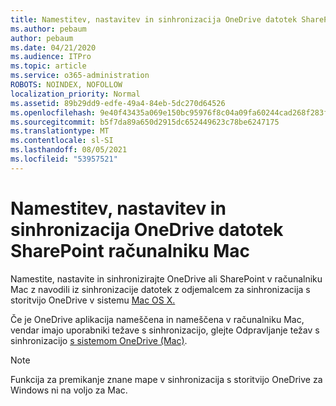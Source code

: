 ```yaml
---
title: Namestitev, nastavitev in sinhronizacija OneDrive datotek SharePoint računalniku Mac
ms.author: pebaum
author: pebaum
ms.date: 04/21/2020
ms.audience: ITPro
ms.topic: article
ms.service: o365-administration
ROBOTS: NOINDEX, NOFOLLOW
localization_priority: Normal
ms.assetid: 89b29dd9-edfe-49a4-84eb-5dc270d64526
ms.openlocfilehash: 9e40f43435a069e150bc95976f8c04a09fa60244cad268f283f326c1df363704
ms.sourcegitcommit: b5f7da89a650d2915dc652449623c78be6247175
ms.translationtype: MT
ms.contentlocale: sl-SI
ms.lasthandoff: 08/05/2021
ms.locfileid: "53957521"
---
```

# <a name="install-setup-and-sync-onedrive-or-sharepoint-files-on-mac"></a>Namestitev, nastavitev in sinhronizacija OneDrive datotek SharePoint računalniku Mac 

Namestite, nastavite in sinhronizirajte OneDrive ali SharePoint v računalniku Mac z navodili iz sinhronizacije datotek z odjemalcem za sinhronizacija s storitvijo OneDrive v sistemu [Mac OS X.](https://support.office.com/article/sync-files-with-the-onedrive-sync-client-on-mac-os-x-d11b9f29-00bb-4172-be39-997da46f913f)

Če je OneDrive aplikacija nameščena in nameščena v računalniku Mac, vendar imajo uporabniki težave s sinhronizacijo, glejte Odpravljanje težav s sinhronizacijo [s sistemom OneDrive (Mac)](https://support.office.com/article/fix-onedrive-sync-problems-on-a-mac-af3012d7-13ec-4ac9-bbb1-ebcd2a0cd756).

> [!NOTE]
> Funkcija za premikanje znane mape v sinhronizacija s storitvijo OneDrive za Windows ni na voljo za Mac.




